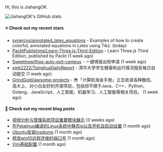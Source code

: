 Hi, this is JiahangOK.

![JiahangOK's GitHub stats](https://github-readme-stats.vercel.app/api?username=jiahangok&count_private=true)

#### ⭐ Check out my recent stars

- [synercys/annotated_latex_equations](https://github.com/synercys/annotated_latex_equations) - Examples of how to create colorful, annotated equations in Latex using Tikz. (today)
- [PacktPublishing/Learn-Three.js-Third-Edition](https://github.com/PacktPublishing/Learn-Three.js-Third-Edition) - Learn Three.js Third Edition, published by Packt (1 week ago)
- [Sweetnow/thos-auto-exit-campus](https://github.com/Sweetnow/thos-auto-exit-campus) - 一键填报出校申请 (1 week ago)
- [xmk2222/TsinghuaDailyReport](https://github.com/xmk2222/TsinghuaDailyReport) - 清华大学学生健康和出行情况报告每日自动提交 (1 week ago)
- [GrindGold/awsome-projects](https://github.com/GrindGold/awsome-projects) - 😎「计算机淘金手册」立志收录各种酷炫、高大上、对小白友好的开源项目，包括但不限于Java、C&#43;&#43;、Python、Golang、JavaScript、人工智能、机器学习、人工智能等相关项目。 (1 week ago)

#### 📜 Check out my recent blog posts

- [视频分析与管理系统项目重要模块展示](http://jiahangok.github.io/2021/12/24/web_demo/) (3 weeks ago)
- [在Petalinux编译的Linux系统中静态ip以及开机自启动设置](http://jiahangok.github.io/2021/12/05/Petalinux%E7%BC%96%E8%AF%91%E7%9A%84Linux%E7%B3%BB%E7%BB%9F%E4%B8%AD%E9%9D%99%E6%80%81ip%E4%BB%A5%E5%8F%8A%E5%BC%80%E6%9C%BA%E8%87%AA%E5%90%AF%E5%8A%A8%E8%AE%BE%E7%BD%AE/) (1 month ago)
- [Ubuntu安装tcpdump](http://jiahangok.github.io/2021/12/04/Ubuntu%E5%AE%89%E8%A3%85tcpdump/) (1 month ago)
- [修改win10远程连接的端口号](http://jiahangok.github.io/2021/12/03/%E4%BF%AE%E6%94%B9win10%E8%BF%9C%E7%A8%8B%E8%BF%9E%E6%8E%A5%E7%9A%84%E7%AB%AF%E5%8F%A3%E5%8F%B7/) (1 month ago)
- [Vim基础配置](http://jiahangok.github.io/2021/12/03/Vim%E5%9F%BA%E7%A1%80%E9%85%8D%E7%BD%AE/) (1 month ago)